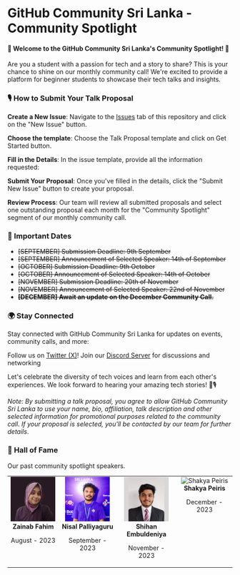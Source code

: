 # GitHub Community Sri Lanka - Community Spotlight
#### 🌟 Welcome to the GitHub Community Sri Lanka's Community Spotlight! 🌟

Are you a student with a passion for tech and a story to share? This is your chance to shine on our monthly community call! We're excited to provide a platform for beginner students to showcase their tech talks and insights.

### 🎙️ How to Submit Your Talk Proposal

**Create a New Issue**: Navigate to the [Issues](https://github.com/GitHubExperts-LK/community-spotlight/issues) tab of this repository and click on the "New Issue" button.

**Choose the template**: Choose the Talk Proposal template and click on Get Started button.

**Fill in the Details**: In the issue template, provide all the  information requested:

**Submit Your Proposal**: Once you've filled in the details, click the "Submit New Issue" button to create your proposal.

**Review Process**: Our team will review all submitted proposals and select one outstanding proposal each month for the "Community Spotlight" segment of our monthly community call.

### 📆 Important Dates
 - ~~[SEPTEMBER] Submission Deadline: 9th September~~
 - ~~[SEPTEMBER] Announcement of Selected Speaker: 14th of September~~
 - ~~[OCTOBER] Submission Deadline: 9th October~~
 - ~~[OCTOBER] Announcement of Selected Speaker: 14th of October~~
 - ~~[NOVEMBER] Submission Deadline: 20th of November~~ 
 - ~~[NOVEMBER] Announcement of Selected Speaker: 22nd of November~~
 - ~~**[DECEMBER] Await an update on the December Community Call.**~~

 
 
### 🌍 Stay Connected
Stay connected with GitHub Community Sri Lanka for updates on events, community calls, and more:

Follow us on [Twitter (X)](https://twitter.com/gcsrilanka)!
Join our [Discord Server](https://discord.gg/q9FjNc88M2) for discussions and networking

Let's celebrate the diversity of tech voices and learn from each other's experiences. We look forward to hearing your amazing tech stories! 🚀🎙️

_Note: By submitting a talk proposal, you agree to allow GitHub Community Sri Lanka to use your name, bio, affiliation, talk description and other selected information for promotional purposes related to the community call. If your proposal is selected, you'll be contacted by our team for further details_.


### 👑 Hall of Fame
Our past community spotlight speakers.
<table>
    <tbody>
        <tr>
            <td align="center" valign="top" width=150px">
                <img src="./assets/img/zainab.png" width="100px;" alt="Zainab Fahim"/>
                <br />
                <strong>Zainab Fahim</strong>
                <p>August - 2023</p>
            </td>
            <td align="center" valign="top" width="150px">
                <img src="./assets/img/nisal.jpeg" width="100px;" alt="Nisal Renuja"/>
                <br />
                <strong>Nisal Palliyaguru</strong>
                <p>September - 2023</p>
            </td>
            <td align="center" valign="top" width="150px">
                <img src="./assets/img/shihan.jpeg" width="100px;" alt="Shihan Embuldeniya"/>
                <br />
                <strong>Shihan Embuldeniya</strong>
                <p>November - 2023</p>
            </td> 
                <td align="center" valign="top" width="150px">
                <img src="https://avatars.githubusercontent.com/u/72783701?v=4" width="100px;" alt="Shakya Peiris "/>
                <br />
                <strong>Shakya Peiris</strong>
                <p>December - 2023</p>
            </td> 
          </tr>
    </tbody>
</table>

